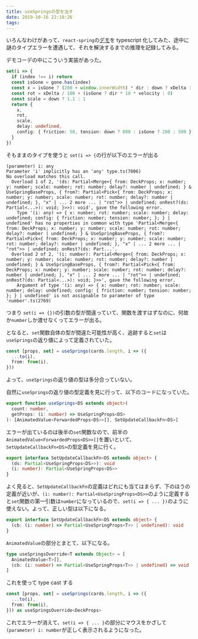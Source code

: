 ```yaml
---
title: useSpringsの型を治す
date: 2019-10-16 22:19:26
tags:
---
```


いろんなわけがあって、`react-spring`の[デモ](https://codesandbox.io/embed/j0y0vpz59)を typescript 化してみた、途中に謎のタイプエラーを遭遇して、それを解決するまでの推理を記録してみる。

デモコーデの中にこういう実装があった。

```ts
set(i => {
  if (index !== i) return
  const isGone = gone.has(index)
  const x = isGone ? (200 + window.innerWidth) * dir : down ? xDelta : 0
  const rot = xDelta / 100 + (isGone ? dir * 10 * velocity : 0)
  const scale = down ? 1.1 : 1
  return {
    x,
    rot,
    scale,
    delay: undefined,
    config: { friction: 50, tension: down ? 800 : isGone ? 200 : 500 },
  }
})
```

そもままのタイプを使うと `set(i => {`の行が以下のエラーが出る

```
(parameter) i: any
Parameter 'i' implicitly has an 'any' type.ts(7006)
No overload matches this call.
  Overload 1 of 2, '(ds: Partial<Merge<{ from: DeckProps; x: number; y: number; scale: number; rot: number; delay?: number | undefined; } & UseSpringBaseProps, { from?: Partial<Pick<{ from: DeckProps; x: number; y: number; scale: number; rot: number; delay?: number | undefined; }, "x" | ... 2 more ... | "rot">> | undefined; onRest?(ds: Partial<...>): void; }>>): void', gave the following error.
    Type '(i: any) => { x: number; rot: number; scale: number; delay: undefined; config: { friction: number; tension: number; }; } | undefined' has no properties in common with type 'Partial<Merge<{ from: DeckProps; x: number; y: number; scale: number; rot: number; delay?: number | undefined; } & UseSpringBaseProps, { from?: Partial<Pick<{ from: DeckProps; x: number; y: number; scale: number; rot: number; delay?: number | undefined; }, "x" | ... 2 more ... | "rot">> | undefined; onRest?(ds: Part...'.
  Overload 2 of 2, '(i: number): Partial<Merge<{ from: DeckProps; x: number; y: number; scale: number; rot: number; delay?: number | undefined; } & UseSpringBaseProps, { from?: Partial<Pick<{ from: DeckProps; x: number; y: number; scale: number; rot: number; delay?: number | undefined; }, "x" | ... 2 more ... | "rot">> | undefined; onRest?(ds: Partial<...>): void; }>>', gave the following error.
    Argument of type '(i: any) => { x: number; rot: number; scale: number; delay: undefined; config: { friction: number; tension: number; }; } | undefined' is not assignable to parameter of type 'number'.ts(2769)
```

つまり `set(i => {})`の引数の型が間違っていて、関数を渡すはずなのに、何故か`number`しか渡せなくってエラーが出る。

となると、`set`関数自体の型が間違た可能性が高く、追跡すると`set`は`useSprings`の返り値によって定義されていた。

```ts
const [props, set] = useSprings(cards.length, i => ({
  ...to(i),
  from: from(i),
}))
```

よって、`useSprings`の返り値の型は多分合っていない。

自然に`useSprings`の返り値の型定義を見に行って、以下のコードになっていた。

```ts
export function useSprings<DS extends object>(
  count: number,
  getProps: (i: number) => UseSpringProps<DS>
): [AnimatedValue<ForwardedProps<DS>>[], SetUpdateCallbackFn<DS>]
```

エラーが出ているのは後半の`set`関数なので、前半の`AnimatedValue<ForwardedProps<DS>>[]`を置いといて、`SetUpdateCallbackFn<DS>`の型定義を見に行く。

```ts
export interface SetUpdateCallbackFn<DS extends object> {
  (ds: Partial<UseSpringProps<DS>>): void
  (i: number): Partial<UseSpringProps<DS>>
}
```

よく見ると、`SetUpdateCallbackFn`の定義はどれにも当てはまらず、下のほうの定義が近いが、`(i: number): Partial<UseSpringProps<DS>>`のように定義すると`set`関数の第一引数は`number`になっているので、`set(i => { ... })`のように使えない。よって、正しい型は以下になる。

```ts
export interface SetUpdateCallbackFn<DS extends object> {
  (cb: (i: number) => Partial<UseSpringProps<T>> | undefined): void
}
```

`AnimatedValue`の部分とまとて、以下になる。

```ts
type useSpringsOverride<T extends Object> = [
  AnimatedValue<T>[],
  (cb: (i: number) => Partial<UseSpringProps<T>> | undefined) => void
]
```

これを使って type cast する

```ts
const [props, set] = useSprings(cards.length, i => ({
  ...to(i),
  from: from(i),
})) as useSpringsOverride<DeckProps>
```

これでエラーが消えて、`set(i => { ... }`の部分にマウスをかざして `(parameter) i: number`が正しく表示されるようになった。
